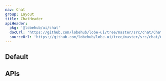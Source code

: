 ```yaml
---
nav: Chat
group: Layout
title: ChatHeader
apiHeader:
  pkg: '@lobehub/ui/chat'
  docUrl: 'https://github.com/lobehub/lobe-ui/tree/master/src/chat/ChatHeader/index.md'
  sourceUrl: 'https://github.com/lobehub/lobe-ui/tree/master/src/chat/ChatHeader/index.tsx'
---
```


## Default

<code src="./demos/index.tsx" nopadding></code>

## APIs
